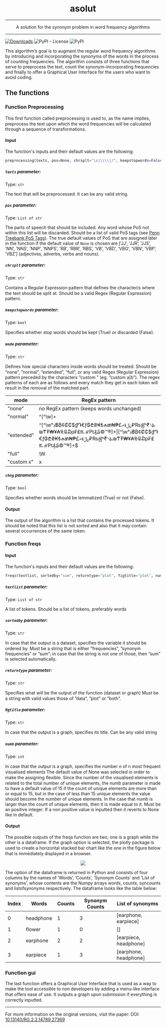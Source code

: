 <h1 align="center">asolut</h1>

<hr />
  
<p align="center">A solution for the synonym problem in word frequency algorithms </p>

<hr />

<!-- ![PyPI - Downloads](https://img.shields.io/pypi/dm/asolut?color=dark-green) -->
[![Downloads](https://static.pepy.tech/badge/asolut)](https://pepy.tech/project/asolut) ![PyPI - License](https://img.shields.io/pypi/l/asolut?color=red) ![PyPI](https://img.shields.io/pypi/v/asolut?label=version)

This algorithm’s goal is to augment the regular word frequency algorithms by introducing and incorporating the synonyms of the words in the process of counting frequencies. The algorithm consists of three functions that serve to preprocess the text, count the synonym-incorporating frequencies and finally to offer a Graphical User Interface for the users who want to avoid coding.

## The functions
### Function Preprocessing
This ﬁrst function called preprocessing is used to, as the name implies, preprocess the text upon which the word frequencies will be calculated through a sequence of transformations.
#### Input
The function's inputs and their default values are the following:
```python
preprocessing(texts, pos=None, chrsplt="\s|\\\\|/", keepstopwords=False, mode="normal", chng=True)
```
##### ```texts``` parameter:
Type: ```str```

The text that will be preprocessed.
It can be any valid string.

##### ```pos``` parameter:
Type: ```List of str```

The parts of speech that should be included. Any word whose PoS not within this list will be discarded.
Should be a list of valid PoS tags (see [Penn Treebank PoS Tags](https://www.ling.upenn.edu/courses/Fall_2003/ling001/penn_treebank_pos.html)).
The true default values of PoS that are assigned later in the function if the default value of ```None``` is chosen are [’JJ’, ’JJR’, ’JJS’, ’NN’, ’NNS’, ’NNP’, ’NNPS’, ’RB’, ’RBR’, ’RBS’, ’VB’, ’VBD’, ’VBG’, ’VBN’, ’VBP’, ’VBZ’] (adjectives, adverbs, verbs and nouns).

##### ```chrsplt``` parameter:
Type: ```str```

Contains a Regular Expression pattern that deﬁnes the character/s where the text should be split at.
Should be a valid Regex (Regular Expression) pattern.

##### ```keepstopwords``` parameter:
Type: ```bool```

Speciﬁes whether stop words should be kept (True) or discarded (False).

##### ```mode``` parameter:
Type: ```str```

Deﬁnes how special characters inside words should be treated.
Should be ”none”, ”normal”, ”extended”, ”full”, or any valid Regex (Regular Expression) pattern preceded by the characters ”custom ” (eg. ”custom a|b”).
The regex patterns of each are as follows and every match they get in each token will result in the removal of the matched part.

mode|RegEx pattern
-------|------------
"none"|no RegEx pattern (keeps words unchanged)
"normal"|^[^\w]+|[^\w]+$
"extended"|^[^\w°؋฿₿¢₡₵$₫֏€ƒ₲₾₴₭₺₼₥₦₱£﷼៛ރ₽₨௹₹৲૱₪₸₮₩¥₳₠₢₯₣₤₶ℳ₧₰₷©™®]+\|[^\w°؋฿₿¢₡₵$₫֏€ƒ₲₾₴₭₺₼₥₦₱£﷼៛ރ₽₨௹₹৲૱₪₸₮₩¥₳₠₢₯₣₤₶ℳ₧₰₷©™®]+$
"full"|\W
"custom x"|x

##### ```chng``` parameter:
Type: ```bool```

Speciﬁes whether words should be lemmatized (True) or not (False).

#### Output
The output of the algorithm is a list that contains the processed tokens. It should be noted that this list is not sorted and also that it may contain several occurrences of the same token.

### Function freqs
#### Input
The function's inputs and their default values are the following:
```python
freqs(textlist, sortedby="sum", returntype="plot", figtitle="plot", numb=None)
```
##### ```textlist``` parameter:
Type: ```List of str```

A list of tokens.
Should be a list of tokens, preferably words

##### ```sortedby``` parameter:
Type: ```str```

In case that the output is a dataset, speciﬁes the variable it should be ordered by.
Must be a string that is either ”frequencies”, ”synonym frequencies” or ”sum”; in case that the string is not one of those, then ”sum” is selected automatically.


##### ```returntype``` parameter:
Type: ```str```

Speciﬁes what will be the output of the function (dataset or graph)
Must be a string with valid values those of ”data”, ”plot” or ”both”.

##### ```ﬁgtitle``` parameter:
Type: ```str```

In case that the output is a graph, speciﬁes its title.
Can be any valid string

##### ```numb``` parameter:
Type: ```int```

In case that the output is a graph, speciﬁes the number n of n most frequent visualised elements
The default value of None was selected in order to make the assigning ﬂexible. Since the number of the visualised elements is related to the total number of unique elements, the numb parameter is made to have a default value of 15 if the count of unique elements are more than or equal to 15, but in the case of less than 15 unique elements the value should become the number of unique elements. In the case that numb is larger than the count of unique elements, then it is made equal to it.
Must be an positive integer. If a non positive value is inputted then it reverts to None like in default.

#### Output
The possible outputs of the freqs function are two, one is a graph while the other is a dataframe. If the graph option is selected, the plotly package is used to create a horizontal stacked bar chart like the one in the ﬁgure below that is immediately displayed in a browser.

<p align="center">
  <img src="https://user-images.githubusercontent.com/46795338/94809872-e8a90e00-03fb-11eb-8756-61a1059009f7.png">
</p>

The option of the dataframe is returned in Python and consists of four columns by the names of ’Words’, ’Counts’, ’Synonym Counts’ and ’List of synonyms’, whose contents are the Numpy arrays words, counts, syncounts and listofsynonyms respectively. The dataframe looks like the table below:

Index|Words|Counts|Synonym Counts|List of synonyms
---|-|------|---------------|-----------------
0|headphone|1|3|[earphone, earpiece]
1|flower|1 |0|[]
2|earphone|2|2|[earpiece, headphone]
3|earpiece|1|3|[earphone, headphone]

### Function gui
The last function offers a Graphical User Interface that is used as a way to make the tool accessible to non developers by adding a menu-like interface that oﬀers ease of use. It outputs a graph upon submission if everything is correctly inputted.


<hr />
For more information on the original versions, visit the paper: DOI: <a href="https://www.researchgate.net/publication/344713286_A_solution_for_the_synonym_problem_in_word_frequency_algorithms">10.13140/RG.2.2.14789.27369</a>
